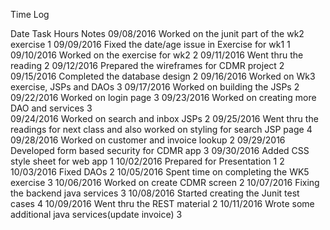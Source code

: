Time Log

Date        Task                                            Hours       Notes
09/08/2016  Worked on the junit part of the wk2 exercise    1
09/09/2016  Fixed the date/age issue in Exercise for wk1    1
09/10/2016  Worked on the exercise for wk2                  2
09/11/2016  Went thru the reading                           2
09/12/2016  Prepared the wireframes for CDMR project        2
09/15/2016  Completed the database design                   2
09/16/2016  Worked on Wk3 exercise, JSPs and DAOs           3
09/17/2016  Worked on building the JSPs                     2
09/22/2016  Worked on login page                            3
09/23/2016  Worked on creating more DAO and services        3    
09/24/2016  Worked on search and inbox JSPs                 2
09/25/2016  Went thru the readings for next class and also worked on styling for search JSP page    4
09/28/2016  Worked on customer and invoice lookup           2
09/29/2016  Developed form based security for CDMR app      3
09/30/2016  Added CSS style sheet for web app               1
10/02/2016  Prepared for Presentation 1                     2 
10/03/2016  Fixed DAOs                                      2
10/05/2016  Spent time on completing the WK5 exercise       3
10/06/2016  Worked on create CDMR screen                    2
10/07/2016  Fixing the backend java services                3
10/08/2016  Started creating the Junit test cases           4
10/09/2016  Went thru the REST material                     2
10/11/2016  Wrote some additional java services(update invoice) 3
